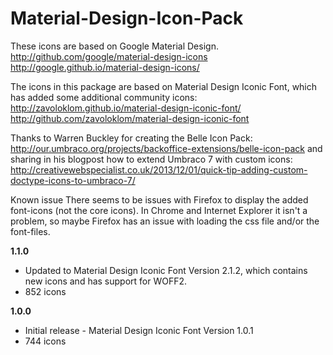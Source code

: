 # Material-Design-Icon-Pack

These icons are based on Google Material Design.   
http://github.com/google/material-design-icons   
http://google.github.io/material-design-icons/

The icons in this package are based on Material Design Iconic Font, which has added some additional community icons:   
http://zavoloklom.github.io/material-design-iconic-font/   
http://github.com/zavoloklom/material-design-iconic-font

Thanks to Warren Buckley for creating the Belle Icon Pack: http://our.umbraco.org/projects/backoffice-extensions/belle-icon-pack
and sharing in his blogpost how to extend Umbraco 7 with custom icons: http://creativewebspecialist.co.uk/2013/12/01/quick-tip-adding-custom-doctype-icons-to-umbraco-7/

Known issue
There seems to be issues with Firefox to display the added font-icons (not the core icons). In Chrome and Internet Explorer it isn't a problem, so maybe Firefox has an issue with loading the css file and/or the font-files.

**1.1.0**
* Updated to Material Design Iconic Font Version 2.1.2, which contains new icons and has support for WOFF2.
* 852 icons

**1.0.0**
* Initial release - Material Design Iconic Font Version 1.0.1
* 744 icons
